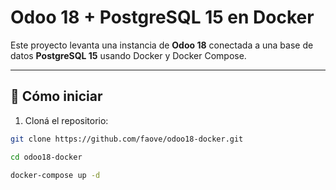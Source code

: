 # Odoo 18 + PostgreSQL 15 en Docker

Este proyecto levanta una instancia de **Odoo 18** conectada a una base de datos **PostgreSQL 15** usando Docker y Docker Compose.

---

## 🚀 Cómo iniciar

1. Cloná el repositorio:
```bash
git clone https://github.com/faove/odoo18-docker.git

cd odoo18-docker

docker-compose up -d